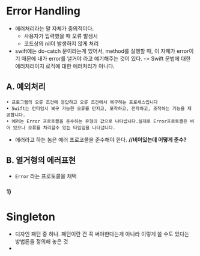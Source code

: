# Error Handling

- 에러처리라는 말 자체가 중의적이다.
	- 사용자가 입력했을 때 오류 발생시 
	- 코드상의 nil이 발생하지 않게 처리
- swift에는 do-catch	문이라는게 있어서, method를 실행할 때, 이 자체가 error이기 때문에 내가 error를 낼거야 라고 얘기해주는 것이 있다. -> Swift 문법에 대한 에러처리이지 로직에 대한 에러처리가 아니다.

## A. 예외처리

```
• 프로그램의 오류 조건에 응답하고 오류 조건에서 복구하는 프로세스입니다• Swift는 런타임시 복구 가능한 오류를 던지고, 포착하고, 전파하고, 조작하는 기능을 제공합니다.• 에러는 Error 프로토콜을 준수하는 유형의 값으로 나타냅니다.실제로 Error프로토콜은 비어 있으나 오류를 처리할수 있는 타입임을 나타냅니다.

```

- 에러라고 하는 놈은 에러 프로코콜을 준수해야 한다.
**//비어있는데 어떻게 준수?**

## B. 열거형의 에러표현

- `Error` 라는 프로토콜을 채택

### 1) 


# Singleton

- 디자인 패턴 중 하나. 패턴이란 건 꼭 써야한다는게 아니라 이렇게 쓸 수도 있다는 방법론을 정의해 놓은 것
- 